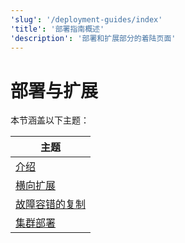 ```yaml
---
'slug': '/deployment-guides/index'
'title': '部署指南概述'
'description': '部署和扩展部分的着陆页面'
---
```



# 部署与扩展

本节涵盖以下主题：

| 主题                                                            |
|------------------------------------------------------------------|
| [介绍](/architecture/introduction)                    |
| [横向扩展](/architecture/horizontal-scaling)               |
| [故障容错的复制](/architecture/replication)  |
| [集群部署](/architecture/cluster-deployment)        |
